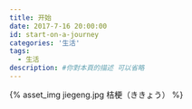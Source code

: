 ```yaml
---
title: 开始
date: 2017-7-16 20:00:00
id: start-on-a-journey
categories: '生活'
tags:
  - 生活
description: #你對本頁的描述 可以省略
---
```


{% asset_img jiegeng.jpg 桔梗（ききょう） %}
